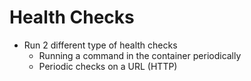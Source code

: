 # Health Checks

- Run 2 different type of health checks
  - Running a command in the container periodically
  - Periodic checks on a URL (HTTP)